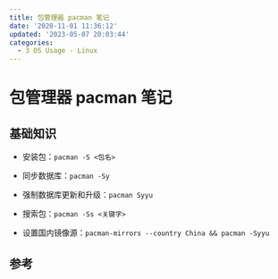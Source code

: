 ```yaml
---
title: 包管理器 pacman 笔记
date: '2020-11-01 11:36:12'
updated: '2023-05-07 20:03:44'
categories:
  - 3 OS Usage - Linux
---
```

# 包管理器 pacman 笔记

## 基础知识

- 安装包：`pacman -S <包名>`

- 同步数据库：`pacman -Sy`

- 强制数据库更新和升级：`pacman Syyu`

- 搜索包：`pacman -Ss <关键字>`

- 设置国内镜像源：`pacman-mirrors --country China && pacman -Syyu`

## 参考

[^1]: [Pacman 命令详解](https://gist.github.com/fbigun/b859fc426c11f972ec97)
